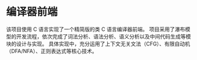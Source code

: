   # 编译器前端
该项目使用 C 语言实现了一个精简版的类 C 语言编译器前端。
项目采用了瀑布模型的开发流程，依次完成了词法分析、语法分析、语义分析以及中间代码生成等模块的设计与实现。
具体实现中，充分运用了上下文无关文法（CFG）、有限自动机（DFA/NFA）、正则表达式等核心技术。
